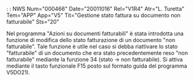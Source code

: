  :  : NWS Num="000466" Date="20011016" Rel="V1R4" Atr="L. Turetta" Tem="APP" App="V5" Tit="Gestione stato fattura su documento non fatturabile" Sts="20"

Nel programma "Azioni su documenti fatturabili" è stata introdotta una funzione di modifica dello stato fatturazione di un documento "non fatturabile".
Tale funzione è utile nel caso si debba riattivare lo stato "fatturabile" di un documento che era stato precedentemente reso "non fatturabile" mediante la funzione 34 (stato -> non fatturabile).
Si attiva mediante il tasto funzionale F15 posto sul formato guida del programma V5DO21I.


